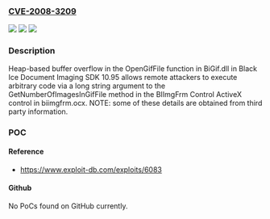 ### [CVE-2008-3209](https://cve.mitre.org/cgi-bin/cvename.cgi?name=CVE-2008-3209)
![](https://img.shields.io/static/v1?label=Product&message=n%2Fa&color=blue)
![](https://img.shields.io/static/v1?label=Version&message=n%2Fa&color=blue)
![](https://img.shields.io/static/v1?label=Vulnerability&message=n%2Fa&color=brighgreen)

### Description

Heap-based buffer overflow in the OpenGifFile function in BiGif.dll in Black Ice Document Imaging SDK 10.95 allows remote attackers to execute arbitrary code via a long string argument to the GetNumberOfImagesInGifFile method in the BIImgFrm Control ActiveX control in biimgfrm.ocx.  NOTE: some of these details are obtained from third party information.

### POC

#### Reference
- https://www.exploit-db.com/exploits/6083

#### Github
No PoCs found on GitHub currently.

